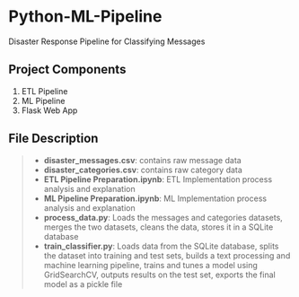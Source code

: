 # Python-ML-Pipeline
Disaster Response Pipeline for Classifying Messages

## Project Components
1. ETL Pipeline
2. ML Pipeline
3. Flask Web App

## File Description
> * **disaster_messages.csv**: contains raw message data<br>
> * **disaster_categories.csv**: contains raw category data<br>
> * **ETL Pipeline Preparation.ipynb**: ETL Implementation process analysis and explanation
> * **ML Pipeline Preparation.ipynb**: ML Implementation process analysis and explanation
> * **process_data.py**: Loads the messages and categories datasets, merges the two datasets, cleans the data, stores it in a SQLite database <br>
> * **train_classifier.py**: Loads data from the SQLite database, splits the dataset into training and test sets, builds a text processing and machine learning pipeline, trains and tunes a model using GridSearchCV, outputs results on the test set, exports the final model as a pickle file <br>

